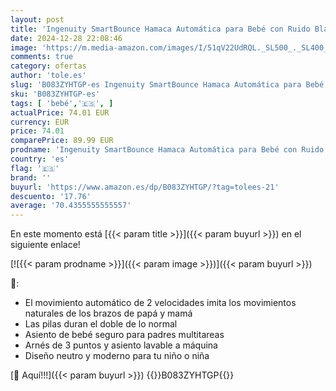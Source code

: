 ```yaml
---
layout: post
title: 'Ingenuity SmartBounce Hamaca Automática para Bebé con Ruido Blanco  Música  Barra de Juguetes y 2 Juguetes de Peluche para Bebé  0-6 Meses hasta 20 lbs  Pemberton '
date: 2024-12-28 22:08:46
image: 'https://m.media-amazon.com/images/I/51qV22UdRQL._SL500_._SL400_.jpg'
comments: true
category: ofertas
author: 'tole.es'
slug: 'B083ZYHTGP-es Ingenuity SmartBounce Hamaca Automática para Bebé con...'
sku: 'B083ZYHTGP-es'
tags: [ 'bebé','🇪🇸', ]
actualPrice: 74.01 EUR
currency: EUR
price: 74.01
comparePrice: 89.99 EUR
prodname: 'Ingenuity SmartBounce Hamaca Automática para Bebé con Ruido Blanco  Música  Barra de Juguetes y 2 Juguetes de Peluche para Bebé  0-6 Meses hasta 20 lbs  Pemberton '
country: 'es'
flag: '🇪🇸'
brand: ''
buyurl: 'https://www.amazon.es/dp/B083ZYHTGP/?tag=tolees-21'
descuento: '17.76'
average: '70.4355555555557'
---
```


En este momento está [{{< param title >}}]({{< param buyurl >}}) en el siguiente enlace!

[![{{< param prodname >}}]({{< param image >}})]({{< param buyurl >}})

🔎:

- El movimiento automático de 2 velocidades imita los movimientos naturales de los brazos de papá y mamá
- Las pilas duran el doble de lo normal
- Asiento de bebé seguro para padres multitareas
- Arnés de 3 puntos y asiento lavable a máquina
- Diseño neutro y moderno para tu niño o niña

[🛒 Aquí!!!]({{< param buyurl >}})
{{<world>}}B083ZYHTGP{{</world>}}
